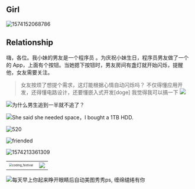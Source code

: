 ## Girl

![1574152068786](../../images/coding/code_exp/code_exp_girls_q.png)

## Relationship

嗨，各位。我小妹的男友是一个程序员 。为庆祝小妹生日，程序员男友做了一个的 App，上面有个按钮。当她摁下按钮时，男友房间有盏灯就开始闪烁，提醒他，女友需要关注。
> 女友按烦了想提个需求，这灯能根据心情自动闪烁吗？
> 不仅得懂应用开发，还得懂电路设计，还要懂嵌入式开发[doge] 我觉得我可以搞一下
![](../../images/coding/code_exp/code_exp_app.png)

![为什么男生追到一半就不追了？](../../images/coding/code_exp/code_exp_errors.png)

![She said she needed space，I bought a 1TB HDD.](../../images/coding/code_exp/code_exp_space.png)

![520](../../images/coding/code_exp/code_exp_520.png)


 ![friended](../../images/coding/code_exp/code_exp_friended.png)

![1574213361309](../../images/coding/code_exp/code_exp_sql_find_gf.jpg)

<table><tr>
<td><img src="../../images/coding/coding/coding_festival.png" alt="coding_festival" style="zoom:50%;" border=0 /></td>
<td><img src="../../images/coding/code_exp/code_exp_android_gf.png" border=0 /></td>
</tr></table> 



![每天早上你起来睁开眼睛后自动美图秀秀ps, 缠绵缱绻有你](../../images/coding/code_exp/code_exp_java_love_ps.jpg)

